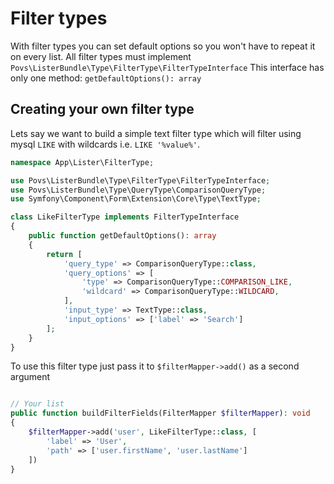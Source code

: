 # Filter types

With filter types you can set default options so you won't have to repeat it on every list.
All filter types must implement `Povs\ListerBundle\Type\FilterType\FilterTypeInterface`
This interface has only one method: `getDefaultOptions(): array`

## Creating your own filter type

Lets say we want to build a simple text filter type which will filter using mysql `LIKE` with wildcards i.e. `LIKE '%value%'`.

```php 
namespace App\Lister\FilterType;

use Povs\ListerBundle\Type\FilterType\FilterTypeInterface;
use Povs\ListerBundle\Type\QueryType\ComparisonQueryType;
use Symfony\Component\Form\Extension\Core\Type\TextType;

class LikeFilterType implements FilterTypeInterface
{
    public function getDefaultOptions(): array
    {
        return [
            'query_type' => ComparisonQueryType::class,
            'query_options' => [
                'type' => ComparisonQueryType::COMPARISON_LIKE,
                'wildcard' => ComparisonQueryType::WILDCARD,
            ],
            'input_type' => TextType::class,
            'input_options' => ['label' => 'Search']
        ];
    }
}
```

To use this filter type just pass it to `$filterMapper->add()` as a second argument
```php 

// Your list
public function buildFilterFields(FilterMapper $filterMapper): void
{
    $filterMapper->add('user', LikeFilterType::class, [
        'label' => 'User', 
        'path' => ['user.firstName', 'user.lastName']
    ])
}
```